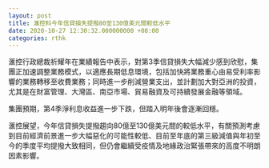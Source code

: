 ```yaml
---
layout: post
title: 滙控料今年信貸損失提撥80至130億美元間較低水平
date: 2020-10-27 12:30:32.000000000 +08:00
categories: rthk
---
```


滙控行政總裁祈耀年在業績報告中表示，對第3季信貸損失大幅減少感到欣慰，集團正加速調整業務模式，以適應長期低息環境，包括加快將業務重心由易受利率影響的業務轉移至收費業務；同時進一步削減營業支出，並計劃加大對亞洲的投資，尤其是在財富管理、大灣區、南亞市場、貿易融資及可持續發展金融等領域。

集團預期，第4季淨利息收益進一步下跌，但踏入明年後會逐漸回穩。

滙控展望，今年信貸損失提撥趨向80億至130億美元間的較低水平，有關預測考慮到目前經濟前景進一步大幅惡化的可能性較低、目前至年底的第三級減值與年初至今的季度平均提撥大致相同，但仍會繼續受疫情及地緣政治緊張帶來的高度不明朗因素影響。
